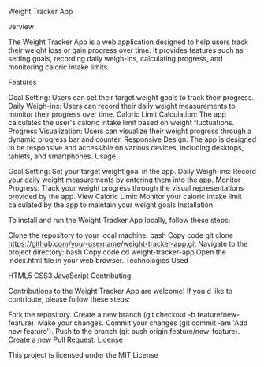 Weight Tracker App

verview

The Weight Tracker App is a web application designed to help users track their weight loss or gain progress over time. It provides features such as setting goals, recording daily weigh-ins, calculating progress, and monitoring caloric intake limits.

Features

Goal Setting: Users can set their target weight goals to track their progress.
Daily Weigh-ins: Users can record their daily weight measurements to monitor their progress over time.
Caloric Limit Calculation: The app calculates the user's caloric intake limit based on weight fluctuations.
Progress Visualization: Users can visualize their weight progress through a dynamic progress bar and counter.
Responsive Design: The app is designed to be responsive and accessible on various devices, including desktops, tablets, and smartphones.
Usage

Goal Setting: Set your target weight goal in the app.
Daily Weigh-ins: Record your daily weight measurements by entering them into the app.
Monitor Progress: Track your weight progress through the visual representations provided by the app.
View Caloric Limit: Monitor your caloric intake limit calculated by the app to maintain your weight goals
Installation

To install and run the Weight Tracker App locally, follow these steps:

Clone the repository to your local machine:
bash
Copy code
git clone https://github.com/your-username/weight-tracker-app.git
Navigate to the project directory:
bash
Copy code
cd weight-tracker-app
Open the index.html file in your web browser.
Technologies Used

HTML5
CSS3
JavaScript
Contributing

Contributions to the Weight Tracker App are welcome! If you'd like to contribute, please follow these steps:

Fork the repository.
Create a new branch (git checkout -b feature/new-feature).
Make your changes.
Commit your changes (git commit -am 'Add new feature').
Push to the branch (git push origin feature/new-feature).
Create a new Pull Request.
License

This project is licensed under the MIT License
